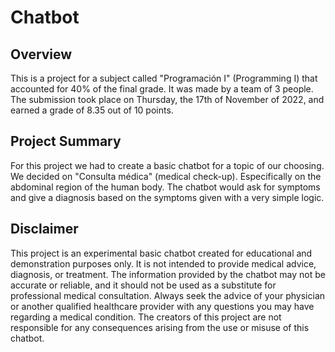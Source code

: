 # Chatbot

## Overview

This is a project for a subject called "Programación I" (Programming I) that accounted for 40% of the final grade. It was made by a team of 3 people. The submission took place on Thursday, the 17th of November of 2022, and earned a grade of 8.35 out of 10 points.

## Project Summary

For this project we had to create a basic chatbot for a topic of our choosing. We decided on "Consulta médica" (medical check-up). Especifically on the abdominal region of the human body. The chatbot would ask for symptoms and give a diagnosis based on the symptoms given with a very simple logic.

## Disclaimer

This project is an experimental basic chatbot created for educational and demonstration purposes only. It is not intended to provide medical advice, diagnosis, or treatment. The information provided by the chatbot may not be accurate or reliable, and it should not be used as a substitute for professional medical consultation. Always seek the advice of your physician or another qualified healthcare provider with any questions you may have regarding a medical condition. The creators of this project are not responsible for any consequences arising from the use or misuse of this chatbot.
